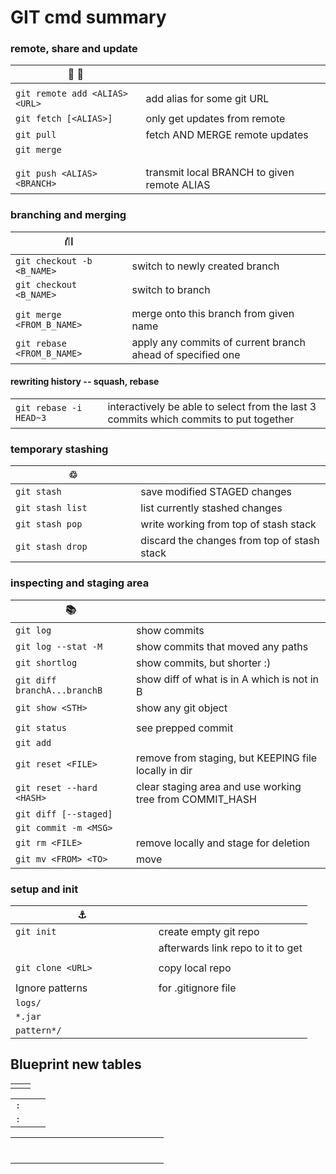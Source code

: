 # GIT cmd summary


### remote, share and update
| &#128186; &#128673;            |                                                            |
|--------------------------------|------------------------------------------------------------|
|                                |                                                            |
| `git remote add <ALIAS> <URL>` | add alias for some git URL                                 |
| `git fetch [<ALIAS>]         ` | only get updates from remote                               |
| `git pull                  `   | fetch AND MERGE remote updates                             |
| `git merge                 `   |                                                            |
|                                |                                                            |
|                                |                                                            |
| `git push <ALIAS> <BRANCH> `   | transmit local BRANCH to given remote ALIAS                |




### branching and merging
| &#9945;                       |                                                            |
|------------------------------|------------------------------------------------------------|
| `git checkout -b <B_NAME>  ` | switch to newly created branch                             |
| `git checkout <B_NAME>     ` | switch to branch                                           |
|                              |                                                            |
| `git merge <FROM_B_NAME>   ` | merge onto this branch from given name                     |
| `git rebase <FROM_B_NAME>  ` | apply any commits of current branch ahead of specified one |


#### rewriting history -- squash, rebase
|                              |                                                            |
|------------------------------|------------------------------------------------------------|
|`git rebase -i HEAD~3        `| interactively be able to select from the last 3 commits which commits to put together |



### temporary stashing

| &#9842;                      |                                                            |
|------------------------------|------------------------------------------------------------|
| `git stash                 ` | save modified STAGED changes                               |
| `git stash list            ` | list currently stashed changes                             |
| `git stash pop             ` | write working from top of stash stack                      |
| `git stash drop            ` | discard the changes from top of stash stack                |





### inspecting and staging area

| &#128218;                    |                                                            |
|------------------------------|------------------------------------------------------------|
| `git log                   ` | show commits                                               |
| `git log --stat -M         ` | show commits that moved any paths                          |
| `git shortlog              ` | show commits, but shorter :)                               |
| `git diff branchA...branchB` | show diff of what is in A which is not in B                |
| `git show <STH>            ` | show any git object                                        |
|                              |                                                            |
| `git status                ` | see prepped commit                                         |
| `git add                   ` |                                                            |
| `git reset <FILE>          ` | remove from staging, but KEEPING file locally in dir       |
| `git reset --hard <HASH>   ` | clear staging area and use working tree from COMMIT_HASH   |
| `git diff [--staged]       ` |                                                            |
| `git commit -m <MSG>       ` |                                                            |
| `git rm <FILE>             ` | remove locally and stage for deletion                      |
| `git mv <FROM> <TO>        ` | move                                                       |



### setup and init

| &#9875;                      |                                                            |
|------------------------------|------------------------------------------------------------|
| `git init                  ` | create empty git repo                                      |
| `                          ` | afterwards link repo to it to get                          |
|                              |                                                            |
| `git clone <URL>           ` | copy local repo                                            |
|                              |                                                            |
| Ignore patterns              | for .gitignore file                                        |
| `logs/                     ` |                                                            |
| `*.jar                     ` |                                                            |
| `pattern*/                 ` |                                                            |











## Blueprint new tables

|                              |                                                            |
|------------------------------|------------------------------------------------------------|
|                              |                                                            |


|                    |                                       |                                  |
|--------------------|---------------------------------------|----------------------------------|
| `:`                |                                       |                                  |
| `:`                |                                       |                                  |




|                              |                                                            |
|------------------------------|------------------------------------------------------------|
|                              |                                                            |
|                              |                                                            |
|                              |                                                            |
| `                          ` |                                                            |


